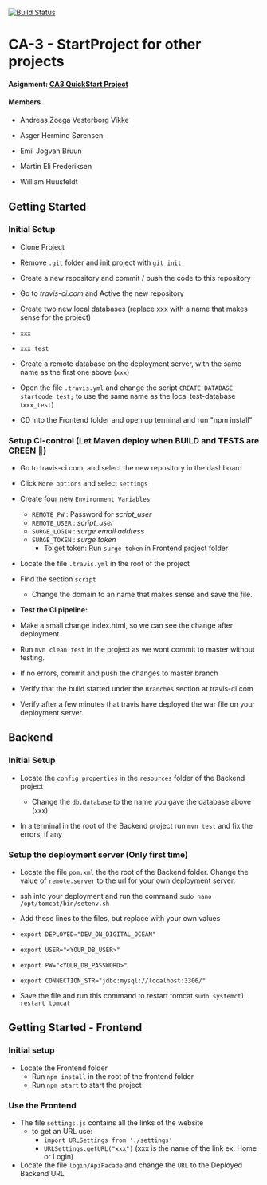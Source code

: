 ﻿
[![Build Status](https://travis-ci.org/asgerhs/CA-3.svg?branch=master)](https://travis-ci.org/asgerhs/CA-3)

  

# CA-3 - StartProject for other projects

  

#### Asignment: [CA3 QuickStart Project](https://github.com/asgerhs/CA-3/blob/Developer/CA3-QuickStart-project.pdf)

  

#### Members

- Andreas Zoega Vesterborg Vikke

- Asger Hermind Sørensen

- Emil Jogvan Bruun

- Martin Eli Frederiksen

- William Huusfeldt

  
  

## Getting Started

### Initial Setup

- Clone Project

- Remove `.git` folder and init project with `git init`

- Create a new repository and commit / push the code to this repository

- Go to *travis-ci.com* and Active the new repository

- Create two new local databases (replace xxx with a name that makes sense for the project)

- `xxx`

- `xxx_test`

- Create a remote database on the deployment server, with the same name as the first one above (`xxx`)

- Open the file `.travis.yml` and change the script `CREATE DATABASE startcode_test;` to use the same name as the local test-database (`xxx_test`)

- CD into the Frontend folder and open up terminal and run "npm install"

### Setup CI-control (Let Maven deploy when BUILD and TESTS are GREEN &#x1F49A;)

- Go to travis-ci.com, and select the new repository in the dashboard

- Click `More options` and select `settings`

- Create four new `Environment Variables`:

	- `REMOTE_PW` : Password for *script_user*
	- `REMOTE_USER` : *script_user*
	- `SURGE_LOGIN` : *surge email address*
	- `SURGE_TOKEN` : *surge token*
		- To get token: Run `surge token` in Frontend project folder


- Locate the file `.travis.yml` in the root of the project

- Find the section `script`
	- Change the domain to an name that makes sense and save the file.

- **Test the CI pipeline:**

- Make a small change index.html, so we can see the change after deployment

- Run `mvn clean test` in the project as we wont commit to master without testing.

- If no errors, commit and push the changes to master branch

- Verify that the build started under the `Branches` section at travis-ci.com

- Verify after a few minutes that travis have deployed the war file on your deployment server.

  
## Backend

### Initial Setup
- Locate the `config.properties` in the `resources` folder of the Backend project

	- Change the `db.database` to the name you gave the database above (`xxx`)
	
- In a terminal in the root of the Backend project run `mvn test` and fix the errors, if any

### Setup the deployment server (Only first time)

- Locate the file `pom.xml` the the root of the Backend folder. Change the value of `remote.server` to the url for your own deployment server.

- ssh into your deployment and run the command `sudo nano /opt/tomcat/bin/setenv.sh`

- Add these lines to the files, but replace with your own values

- `export DEPLOYED="DEV_ON_DIGITAL_OCEAN"`

- `export USER="<YOUR_DB_USER>"`

- `export PW="<YOUR_DB_PASSWORD>"`

- `export CONNECTION_STR="jdbc:mysql://localhost:3306/"`

- Save the file and run this command to restart tomcat `sudo systemctl restart tomcat`

## Getting Started - Frontend
### Initial setup
- Locate the Frontend folder
	- Run `npm install` in the root of the frontend folder
	- Run `npm start` to start the project

### Use the Frontend
- The file `settings.js` contains all the links of the website
	- to get an URL use:
		- `import URLSettings from './settings'`
		- `URLSettings.getURL("xxx")` (xxx is the name of the link ex. Home or Login)
- Locate the file `login/ApiFacade` and change the `URL` to the Deployed Backend URL

